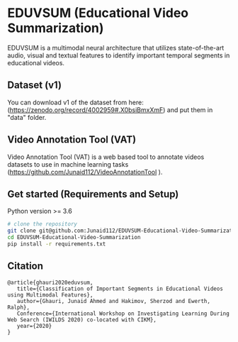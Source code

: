 # EDUVSUM (Educational Video Summarization)
EDUVSUM is a multimodal neural architecture that utilizes state-of-the-art audio, visual and textual features to identify important temporal segments in educational videos.


## Dataset (v1) 
You can download v1 of the dataset from here: (https://zenodo.org/record/4002959#.X0bsiBmxXmF) and put them in "data" folder.


## Video Annotation Tool (VAT)
Video Annotation Tool (VAT) is a web based tool to annotate videos datasets to use in machine learning tasks (https://github.com/Junaid112/VideoAnnotationTool ).

## Get started (Requirements and Setup)
Python version >= 3.6

``` bash
# clone the repository
git clone git@github.com:Junaid112/EDUVSUM-Educational-Video-Summarization.git
cd EDUVSUM-Educational-Video-Summarization
pip install -r requirements.txt
```

## Citation
```
@article{ghauri2020eduvsum, 
   title={Classification of Important Segments in Educational Videos using Multimodal Features},
   author={Ghauri, Junaid Ahmed and Hakimov, Sherzod and Ewerth, Ralph}, 
   Conference={International Workshop on Investigating Learning During Web Search (IWILDS 2020) co-located with CIKM}, 
   year={2020} 
}
```
